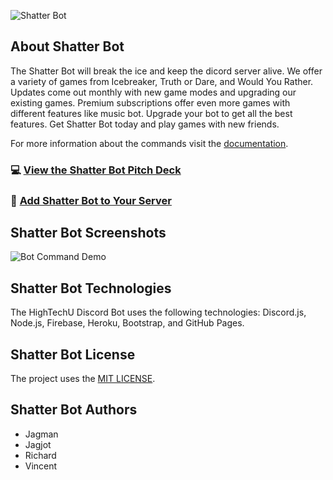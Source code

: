 ![Shatter Bot](https://user-images.githubusercontent.com/26526271/137036028-ca96ecac-3c7d-44c1-93e0-86c6f0c04b13.png)

## About Shatter Bot

The Shatter Bot will break the ice and keep the dicord server alive. We offer a variety of games from Icebreaker, Truth or Dare, and Would You Rather. Updates come out monthly with new game modes and upgrading our existing games. Premium subscriptions offer even more games with different features like music bot. Upgrade your bot to get all the best features. Get Shatter Bot today and play games with new friends. 

For more information about the commands visit the [documentation](https://hightechu.github.io/accelerator-shatter-bot/docs).

###  💻 [View the Shatter Bot Pitch Deck](https://github.com/hightechu/accelerator-shatter-bot/blob/main/docs/images/Shatter-Bot-Pitch-Deck.pdf)
###  🤖 [Add Shatter Bot to Your Server](https://hightechu.github.io/accelerator-shatter-bot/docs/)

## Shatter Bot Screenshots

![Bot Command Demo](https://user-images.githubusercontent.com/26526271/137040444-bdc62466-41ba-4844-9c27-aa9ae9c1d008.png)

## Shatter Bot Technologies

The HighTechU Discord Bot uses the following technologies: Discord.js, Node.js, Firebase, Heroku, Bootstrap, and GitHub Pages.

## Shatter Bot License

The project uses the [MIT LICENSE](https://choosealicense.com/licenses/mit/).

## Shatter Bot Authors

- Jagman
- Jagjot
- Richard
- Vincent 
